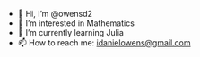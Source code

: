 - 👋 Hi, I’m @owensd2
- 👀 I’m interested in Mathematics
- 🌱 I’m currently learning Julia
- 📫 How to reach me: idanielowens@gmail.com

<!---
owensd2/owensd2 is a ✨ special ✨ repository because its `README.md` (this file) appears on your GitHub profile.
You can click the Preview link to take a look at your changes.
--->
